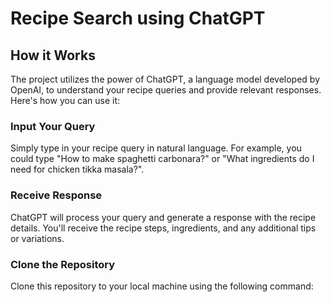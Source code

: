 # Recipe Search using ChatGPT

## How it Works

The project utilizes the power of ChatGPT, a language model developed by OpenAI, to understand your recipe queries and provide relevant responses. Here's how you can use it:

### Input Your Query
Simply type in your recipe query in natural language. For example, you could type "How to make spaghetti carbonara?" or "What ingredients do I need for chicken tikka masala?".

### Receive Response
ChatGPT will process your query and generate a response with the recipe details. You'll receive the recipe steps, ingredients, and any additional tips or variations.

### Clone the Repository
Clone this repository to your local machine using the following command:






